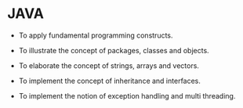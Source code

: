 # JAVA
-  To apply fundamental programming constructs.

-  To illustrate the concept of packages, classes and objects.
-  To elaborate the concept of strings, arrays and vectors.
-  To implement the concept of inheritance and interfaces.
-  To implement the notion of exception handling and multi threading.

